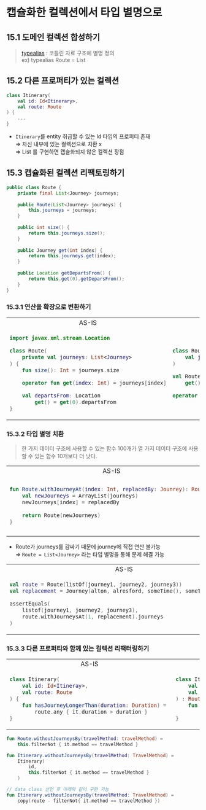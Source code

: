 # 캡슐화한 컬렉션에서 타입 별명으로

## 15.1 도메인 컬렉션 합성하기

> [typealias](https://thdev.tech/kotlin/2020/10/13/kotlin_effective_06/) : 코틀린 자료 구조에 별명 정의<br>
> ex) typealias Route = List<Journey>

## 15.2 다른 프로퍼티가 있는 컬렉션

```kotlin
class Itinerary(
    val id: Id<Itinerary>,
    val route: Route
) {
    ...
}
```

- `Itinerary`를 entity 취급할 수 있는 Id 타입의 프로퍼티 존재<br>
  &rArr; 자신 내부에 있는 컬렉션으로 치환 x<br>
  &rArr; List<Itinerary> 를 구현하면 캡슐화되지 않은 컬렉션 장점

## 15.3 캡슐화된 컬렉션 리팩토링하기

```java
public class Route {
    private final List<Journey> journeys;
    
    public Route(List<Journey> journeys) {
        this.journeys = journeys;
    }
    
    public int size() {
        return this.journeys.size();
    }
    
    public Journey get(int index) {
        return this.journeys.get(index);
    }
    
    public Location getDepartsFrom() {
        return this.get(0).getDeparsFrom();
    }
}
```

### 15.3.1 연산을 확장으로 변환하기

<table>
<tr>
<td align="center">AS-IS</td><td align="center">TO-BE</td>
</tr>
<tr>
<td>

```kotlin
import javax.xml.stream.Location

class Route(
    private val journeys: List<Journey>
) {
    fun size(): Int = journeys.size

    operator fun get(index: Int) = journeys[index]

    val departsFrom: Location
        get() = get(0).departsFrom
}
```
</td>
<td>

```kotlin
class Route(
    val journeys: List<Journey>
)

val Route.size: Int
    get() = journeys.size

operator fun Route.get(index: Int) = journeys[index]
```
</td>
</tr>
</table>

### 15.3.2 타입 별명 치환

> 한 가지 데이터 구조에 사용할 수 있는 함수 100개가 열 가지 데이터 구조에 사용할 수 있는 함수 10개보다 더 낫다.

<table>
<tr>
<td align="center">AS-IS</td><td align="center">TO-BE</td>
</tr>
<tr>
<td>

```kotlin
fun Route.withJourneyAt(index: Int, replacedBy: Jounrey): Route {
    val newJourneys = ArrayList(journeys)
    newJourneys[index] = replacedBy
    
    return Route(newJourneys)
}
```
</td>
<td>

```kotlin
fun Route.withJourneyAt(index: Int, replacedBy: Journey): Route =
    Route(journeys.withItemAt(index, replacedBy))
```

```kotlin
fun <T> Iterable<T>.withItemAt(index: Int, replacedBy: T): List<T> =
    this.toMutableList().apply {
        this[index] = replacedBy
    }
```
</td>
</tr>
</table>

- Route가 journeys를 감싸기 때문에 journey에 직접 연산 불가능<br>
  &rArr; `Route = List<Journey>` 라는 타입 별명을 통해 문제 해결 가능

<table>
<tr>
<td align="center">AS-IS</td><td align="center">TO-BE</td>
</tr>
<tr>
<td>

```kotlin
val route = Route(listOf(journey1, journey2, journey3))
val replacement = Journey(alton, alresford, someTime(), someTime(), RAIL)

assertEquals(
    listof(journey1, journey2, journey3),
    route.withJourneysAt(1, replacement).journeys
)
```
</td>
<td>

```kotlin
val route = listof(journey1, journey2, journey3)
val replacement = Journey(alton, alresford, someTime(), someTime(), RAIL)

assertEquals(
    listof(joureny1, replacement, journey3),
    route.withJourneyAt(1, replacement)
)
```
</td>
</tr>
</table>

### 15.3.3 다른 프로퍼티와 함께 있는 컬렉션 리팩터링하기

<table>
<tr>
<td align="center">AS-IS</td><td align="center">TO-BE</td>
</tr>
<tr>
<td>

```kotlin
class Itinerary(
    val id: Id<Itineray>,
    val route: Route
) {
    fun hasJourneyLongerThan(duration: Duration) = 
        route.any { it.duration > duration }
}
```
</td>
<td>

```kotlin
class Itinerary(
    val id: Id<Itinerary>,
    val route: Route
) : Route by route {
    fun hasJourneyLongerThan(duration: Duration) =
        any { it.duration > duration }
}
```
</td>
</tr>
</table>

```kotlin
fun Route.withoutJourneysBy(travelMethod: travelMethod) =
    this.filterNot { it.method == travelMethod }
```

```kotlin
fun Itinerary.withoutJourneysBy(travelMethod: TravelMethod) =
    Itinerary(
        id,
        this.filterNot { it.method == travelMethod }
    )

// data class 선언 후 아래와 같이 구현 가능
fun Itinerary.withoutJourneysBy(travelMethod: TravelMethod) =
    copy(route - filterNot{ it.method == travelMethod })
```
